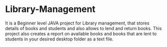 # Library-Management
It is a Beginner level JAVA project for Library management, that stores details of books and students and also allows to lend and return books.
This project also creates a report on available books and books that are lent to students in your desired desktop folder as a text file.
